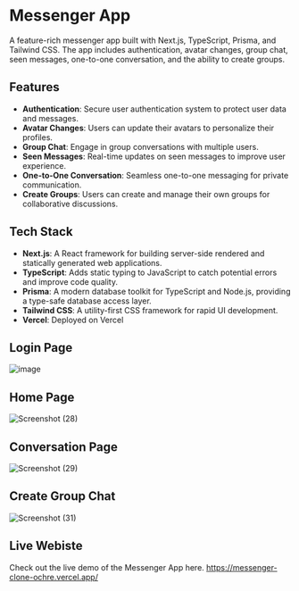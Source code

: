 # Messenger App

A feature-rich messenger app built with Next.js, TypeScript, Prisma, and Tailwind CSS. The app includes authentication, avatar changes, group chat, seen messages, one-to-one conversation, and the ability to create groups.

## Features

- **Authentication**: Secure user authentication system to protect user data and messages.
- **Avatar Changes**: Users can update their avatars to personalize their profiles.
- **Group Chat**: Engage in group conversations with multiple users.
- **Seen Messages**: Real-time updates on seen messages to improve user experience.
- **One-to-One Conversation**: Seamless one-to-one messaging for private communication.
- **Create Groups**: Users can create and manage their own groups for collaborative discussions.

## Tech Stack

- **Next.js**: A React framework for building server-side rendered and statically generated web applications.
- **TypeScript**: Adds static typing to JavaScript to catch potential errors and improve code quality.
- **Prisma**: A modern database toolkit for TypeScript and Node.js, providing a type-safe database access layer.
- **Tailwind CSS**: A utility-first CSS framework for rapid UI development.
- **Vercel**: Deployed on Vercel
## Login Page
![image](https://github.com/ShafiaAnsar/Messenger-nextjs/assets/92047387/2af8b5df-833c-4dfa-b0ce-231d80e08880)

## Home Page
![Screenshot (28)](https://github.com/ShafiaAnsar/Messenger-nextjs/assets/92047387/efadcc3f-1d6d-484e-9f94-8203173a281b)
## Conversation Page
![Screenshot (29)](https://github.com/ShafiaAnsar/Messenger-nextjs/assets/92047387/682fd74e-7a39-4240-87d1-7242449ce56c)
## Create Group Chat
![Screenshot (31)](https://github.com/ShafiaAnsar/Messenger-nextjs/assets/92047387/17727bfc-96f5-4279-ba97-57c59c3b28a5)
## Live Webiste
Check out the live demo of the Messenger App here. https://messenger-clone-ochre.vercel.app/

